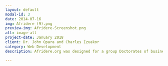 ```yaml
---
layout: default
modal-id: 3
date: 2014-07-16
img: Afridere (9).png
preview-img: Afridere-Screenshot.png
alt: image-alt
project-date: January 2018
client: Dr. John Opara and Charles Izuakor
category: Web Development
description: Afridere.org was designed for a group Doctorates of business and economics. This website serves as database for researchers in underrepresented areas (primarily Africa) who cannot get published or get recognition for their work. Afriedere also provides services for editing and reviewing manuscripts, and highlighting important stories from regions in Africa. The website is set for a redevelopment in the upcoming years (phase II).

---
```

